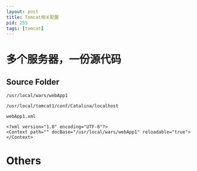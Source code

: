 ```yaml
---
layout: post
title: Tomcat相关配置
pid: 255
tags: [tomcat]
---
```


# 多个服务器，一份源代码

## Source Folder

    /usr/local/wars/webApp1

    /usr/local/tomcat1/conf/Catalina/localhost

    webApp1.xml

    <?xml version="1.0" encoding="UTF-8"?>
    <Context path="" docBase="/usr/local/wars/webApp1" reloadable="true"></Context>


# Others
